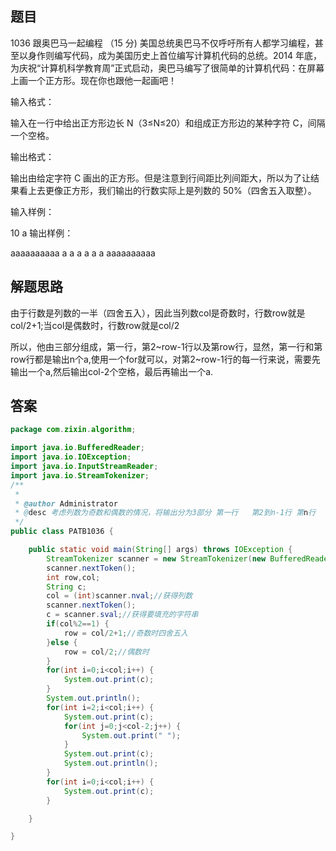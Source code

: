 ## 题目

1036 跟奥巴马一起编程 （15 分)
美国总统奥巴马不仅呼吁所有人都学习编程，甚至以身作则编写代码，成为美国历史上首位编写计算机代码的总统。2014 年底，为庆祝“计算机科学教育周”正式启动，奥巴马编写了很简单的计算机代码：在屏幕上画一个正方形。现在你也跟他一起画吧！

输入格式：

输入在一行中给出正方形边长 N（3≤N≤20）和组成正方形边的某种字符 C，间隔一个空格。

输出格式：

输出由给定字符 C 画出的正方形。但是注意到行间距比列间距大，所以为了让结果看上去更像正方形，我们输出的行数实际上是列数的 50%（四舍五入取整）。

输入样例：

10 a
输出样例：

aaaaaaaaaa
a                  a
a                  a
a                  a
aaaaaaaaaa

## 解题思路

由于行数是列数的一半（四舍五入），因此当列数col是奇数时，行数row就是col/2+1;当col是偶数时，行数row就是col/2

所以，他由三部分组成，第一行，第2~row-1行以及第row行，显然，第一行和第row行都是输出n个a,使用一个for就可以，对第2~row-1行的每一行来说，需要先输出一个a,然后输出col-2个空格，最后再输出一个a.

## 答案

```java
package com.zixin.algorithm;

import java.io.BufferedReader;
import java.io.IOException;
import java.io.InputStreamReader;
import java.io.StreamTokenizer;
/**
 * 
 * @author Administrator
 * @desc 考虑列数为奇数和偶数的情况，将输出分为3部分 第一行   第2到n-1行 第n行 
 */
public class PATB1036 {

	public static void main(String[] args) throws IOException {
		StreamTokenizer scanner = new StreamTokenizer(new BufferedReader(new InputStreamReader(System.in)));
		scanner.nextToken();
		int row,col;
		String c;
		col = (int)scanner.nval;//获得列数
		scanner.nextToken();
		c = scanner.sval;//获得要填充的字符串
		if(col%2==1) {
			row = col/2+1;//奇数时四舍五入
		}else {
			row = col/2;//偶数时
		}
		for(int i=0;i<col;i++) {
			System.out.print(c);
		}
		System.out.println();
		for(int i=2;i<col;i++) {
			System.out.print(c);
			for(int j=0;j<col-2;j++) {
				System.out.print(" ");
			}
			System.out.print(c);
			System.out.println();
		}
		for(int i=0;i<col;i++) {
			System.out.print(c);
		}

	}

}

```

